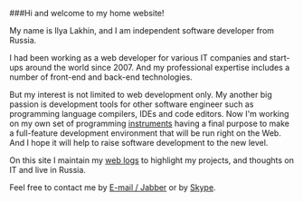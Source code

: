 ###Hi and welcome to my home website!

My name is Ilya Lakhin, and I am independent software developer from Russia.

I had been working as a web developer for various IT companies and start-ups
around the world since 2007. And my professional expertise includes a number of
front-end and back-end technologies.

But my interest is not limited to web development only. My another big passion
is development tools for other software engineer such as programming language
compilers, IDEs and code editors. Now I'm working on my own set of programming
[instruments](/projects/) having a final purpose to make a full-feature
development environment that will be run right on the Web. And I hope it will
help to raise software development to the new level.

On this site I maintain my [web logs](/blog/) to highlight my projects, and
thoughts on IT and live in Russia.

Feel free to contact me by [E-mail / Jabber](mailto:eliah.lakhin@gmail.com) or
by [Skype](skype:eliah.lakhin).